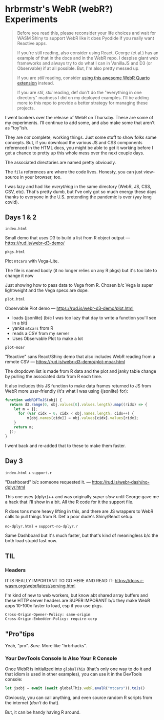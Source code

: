 # hrbrmstr's WebR (webR?) Experiments

>Before you read this, please reconsider your life choices and wait for WASM Shiny to support WebR like it does Pyodide if you really want Reactive apps.
>
>If you're still reading, also consider using React. George (et al.) has an example of that in the docs and in the WebR repo. I despise giant web frameworks and always try to do what I can in VanillaJS and D3 (or Observable) if at all possible. But, I'm also pretty messed up.
>
>If you are _still_ reading, consider [using this awesome WebR Quarto extension](https://github.com/coatless/quarto-webr) instead.
>
>If you are _stil_, _still_ reading, def don't do the "everything in one directory" madness I did on my deployed examples. I'll be adding more to this repo to provide a better strategy for managing these projects.

I went bonkers over the release of WebR on Thursday. These are some of my experiments. I'll continue to add some, and also make some that aren't as "toy"ish.
 
They are _not_ complete, working things. Just some stuff to show folks some concepts. But, if you download the various JS and CSS components referenced in the HTML docs, you might be able to get it working before I get a chance to pretty up this whole mess over the next couple days. 

The associated directories are named pretty obviously.

The `file` references are where the code lives. Honesty, you can just view-source in your browser, too.

I was lazy and had like _everything_ in the same directory (WebR, JS, CSS, CSV, etc). That's pretty dumb, but I've only got so much energy these days thanks to everyone in the U.S. pretending the pandemic is over (yay long covid). 

## Days 1 & 2 

`index.html`

Small demo that uses D3 to build a list from R object output — <https://rud.is/webr-d3-demo/>

`pkgs.html`

Plot `mtcars` with Vega-Lite.

The file is named badly (it no longer relies on any R pkgs) but it's too late to change it now

Just showing how to pass data to Vega from R. Chosen b/c Vega is super lightweight and the Vega specs are dope.

`plot.html`

Observable Plot demo — <https://rud.is/webr-d3-demo/plot.html>

- loads {jsonlite} (b/c I was too lazy that day to write a function you'll see in a bit) 
- yanks `mtcars` from R
- reads a CSV from my server
- Uses Observable Plot to make a lot

`plot-moar`

"Reactive" sans React/Shiny demo that also includes WebR reading from a remote CSV — <https://rud.is/webr-d3-demo/plot-moar.html>

The dropdown list is made from R data and the plot and janky table change by pulling the associated data from R each time.

It also includes this JS function to make data frames returned to JS from WebR more user-friendly (it's what I was using {jsonlite} for):

```js
function webRDFToJS(obj) {
  return d3.range(0, obj.values[0].values.length).map((ridx) => {
	let m = {};
	  for (var cidx = 0; cidx < obj.names.length; cidx++) {
		  m[obj.names[cidx]] = obj.values[cidx].values[ridx];
  	}
  	return m;
  });
}
```

I went back and re-added that to these to make them faster.

## Day 3

`index.html` + `support.r`

"Dashboard" b/c someone requested it. — <https://rud.is/webr-dash/no-dplyr.html>

This one uses {dplyr}++ and was originally _super slow_ until George gave me a hack that I'll show in a bit. All the R code for it the support file.

R does tons more heavy lifting in this, and there are JS wrappers to WebR calls to pull things from R. Def a poor dude's Shiny/React setup.

`no-dplyr.html` + `support-no-dplyr.r`

Same Dashboard but it's much faster, but that's kind of meaningless b/c the both load stupid fast now.

## TIL

### Headers

IT IS REALLY IMPORTANT TO GO HERE AND READ IT: <https://docs.r-wasm.org/webr/latest/serving.html>

I'm kind of new to web workers, but know abt shared array buffers and these HTTP server headers are SUPER IMPORANT b/c they make WebR apps 10-100x faster to load, esp if you use pkgs.

```plain
Cross-Origin-Opener-Policy: same-origin
Cross-Origin-Embedder-Policy: require-corp
```

## "Pro"tips

Yeah, "pro". _Sure._ More like "hrbrhacks". 

### Your DevTools Console Is Also Your R Console

Once WebR is initialized into `globalThis` (that's only one way to do it and that idiom is used in other examples), you can use it in the DevTools console:

```js
let jsobj = await (await globalThis.webR.evalR("mtcars")).toJs()
```

Obviously, you can call anything, and even source random R scripts from the internet (_don't_ do that).

But, it can be handy having R around.